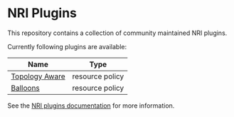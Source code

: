 # NRI Plugins

This repository contains a collection of community maintained NRI plugins.

Currently following plugins are available:

| Name           | Type |
|----------------|:-----:|
| [Topology Aware][1] |  resource policy |
| [Balloons][1]       |  resource policy |

See the [NRI plugins documentation](https://containers.github.io/nri-plugins/) for more information.

[1]: http://github.com/containers/nri-plugins/blob/main/docs/resource-policy/README.md

